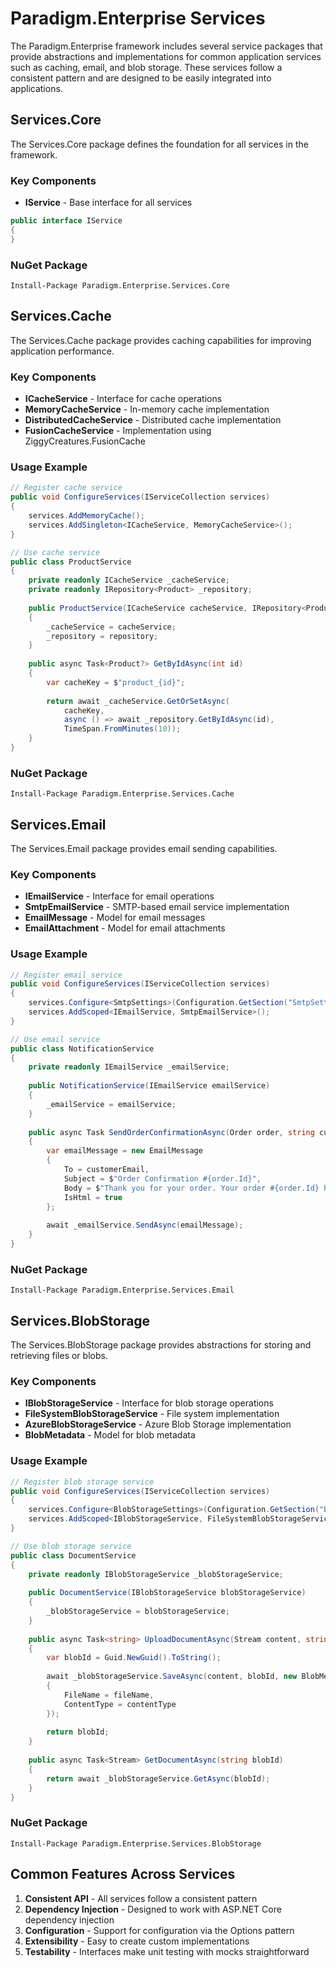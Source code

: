 # Paradigm.Enterprise Services

The Paradigm.Enterprise framework includes several service packages that provide abstractions and implementations for common application services such as caching, email, and blob storage. These services follow a consistent pattern and are designed to be easily integrated into applications.

## Services.Core

The Services.Core package defines the foundation for all services in the framework.

### Key Components

- **IService** - Base interface for all services

```csharp
public interface IService
{
}
```

### NuGet Package

```
Install-Package Paradigm.Enterprise.Services.Core
```

## Services.Cache

The Services.Cache package provides caching capabilities for improving application performance.

### Key Components

- **ICacheService** - Interface for cache operations
- **MemoryCacheService** - In-memory cache implementation
- **DistributedCacheService** - Distributed cache implementation
- **FusionCacheService** - Implementation using ZiggyCreatures.FusionCache

### Usage Example

```csharp
// Register cache service
public void ConfigureServices(IServiceCollection services)
{
    services.AddMemoryCache();
    services.AddSingleton<ICacheService, MemoryCacheService>();
}

// Use cache service
public class ProductService
{
    private readonly ICacheService _cacheService;
    private readonly IRepository<Product> _repository;
    
    public ProductService(ICacheService cacheService, IRepository<Product> repository)
    {
        _cacheService = cacheService;
        _repository = repository;
    }
    
    public async Task<Product?> GetByIdAsync(int id)
    {
        var cacheKey = $"product_{id}";
        
        return await _cacheService.GetOrSetAsync(
            cacheKey,
            async () => await _repository.GetByIdAsync(id),
            TimeSpan.FromMinutes(10));
    }
}
```

### NuGet Package

```
Install-Package Paradigm.Enterprise.Services.Cache
```

## Services.Email

The Services.Email package provides email sending capabilities.

### Key Components

- **IEmailService** - Interface for email operations
- **SmtpEmailService** - SMTP-based email service implementation
- **EmailMessage** - Model for email messages
- **EmailAttachment** - Model for email attachments

### Usage Example

```csharp
// Register email service
public void ConfigureServices(IServiceCollection services)
{
    services.Configure<SmtpSettings>(Configuration.GetSection("SmtpSettings"));
    services.AddScoped<IEmailService, SmtpEmailService>();
}

// Use email service
public class NotificationService
{
    private readonly IEmailService _emailService;
    
    public NotificationService(IEmailService emailService)
    {
        _emailService = emailService;
    }
    
    public async Task SendOrderConfirmationAsync(Order order, string customerEmail)
    {
        var emailMessage = new EmailMessage
        {
            To = customerEmail,
            Subject = $"Order Confirmation #{order.Id}",
            Body = $"Thank you for your order. Your order #{order.Id} has been received.",
            IsHtml = true
        };
        
        await _emailService.SendAsync(emailMessage);
    }
}
```

### NuGet Package

```
Install-Package Paradigm.Enterprise.Services.Email
```

## Services.BlobStorage

The Services.BlobStorage package provides abstractions for storing and retrieving files or blobs.

### Key Components

- **IBlobStorageService** - Interface for blob storage operations
- **FileSystemBlobStorageService** - File system implementation
- **AzureBlobStorageService** - Azure Blob Storage implementation
- **BlobMetadata** - Model for blob metadata

### Usage Example

```csharp
// Register blob storage service
public void ConfigureServices(IServiceCollection services)
{
    services.Configure<BlobStorageSettings>(Configuration.GetSection("BlobStorageSettings"));
    services.AddScoped<IBlobStorageService, FileSystemBlobStorageService>();
}

// Use blob storage service
public class DocumentService
{
    private readonly IBlobStorageService _blobStorageService;
    
    public DocumentService(IBlobStorageService blobStorageService)
    {
        _blobStorageService = blobStorageService;
    }
    
    public async Task<string> UploadDocumentAsync(Stream content, string fileName, string contentType)
    {
        var blobId = Guid.NewGuid().ToString();
        
        await _blobStorageService.SaveAsync(content, blobId, new BlobMetadata
        {
            FileName = fileName,
            ContentType = contentType
        });
        
        return blobId;
    }
    
    public async Task<Stream> GetDocumentAsync(string blobId)
    {
        return await _blobStorageService.GetAsync(blobId);
    }
}
```

### NuGet Package

```
Install-Package Paradigm.Enterprise.Services.BlobStorage
```

## Common Features Across Services

1. **Consistent API** - All services follow a consistent pattern
2. **Dependency Injection** - Designed to work with ASP.NET Core dependency injection
3. **Configuration** - Support for configuration via the Options pattern
4. **Extensibility** - Easy to create custom implementations
5. **Testability** - Interfaces make unit testing with mocks straightforward 